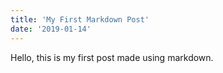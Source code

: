 ```yaml
---
title: 'My First Markdown Post'
date: '2019-01-14'
---
```


Hello, this is my first post made using markdown.
